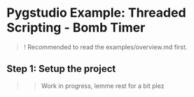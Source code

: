 # Pygstudio Example: Threaded Scripting - Bomb Timer
> ! Recommended to read the examples/overview.md first.

## Step 1: Setup the project
>> Work in progress, lemme rest for a bit plez